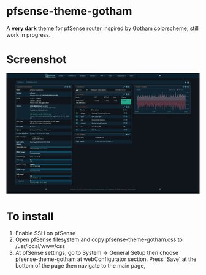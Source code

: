 # pfsense-theme-gotham

A **very dark** theme for pfSense router inspired by [Gotham](https://github.com/whatyouhide/gotham-contrib) colorscheme, still work in progress.

# Screenshot

![screenshot](screenshot.png)

# To install

1. Enable SSH on pfSense
2. Open pfSense filesystem and copy pfsense-theme-gotham.css to /usr/local/www/css
3. At pfSense settings, go to System -> General Setup then choose pfsense-theme-gotham at webConfigurator section. Press 'Save' at the bottom of the page then navigate to the main page,